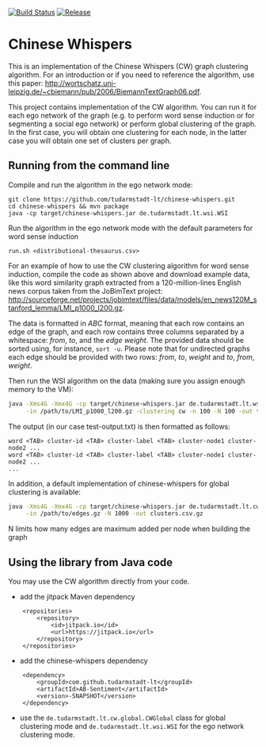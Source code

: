 [![Build Status](https://travis-ci.org/tudarmstadt-lt/chinese-whispers.svg?branch=master)](https://travis-ci.org/tudarmstadt-lt/chinese-whispers) [![Release](https://jitpack.io/v/tudarmstadt-lt/chinese-whispers.svg)](https://jitpack.io/#tudarmstadt-lt/chinese-whispers)

Chinese Whispers
================

This is an implementation of the Chinese Whispers (CW) graph clustering algorithm. For an introduction
or if you need to reference the algorithm, use this paper:
<http://wortschatz.uni-leipzig.de/~cbiemann/pub/2006/BiemannTextGraph06.pdf>.

This project contains implementation of the CW algorithm. You can run it for each ego network of the graph (e.g. to perform word sense induction or for segmenting a social ego network) or perform global clustering of the graph. In the first case, you will obtain one clustering for each node, in the latter case you will obtain one set of clusters per graph. 

## Running from the command line

Compile and run the algorithm in the ego network mode:

```
git clone https://github.com/tudarmstadt-lt/chinese-whispers.git
cd chinese-whispers && mvn package
java -cp target/chinese-whispers.jar de.tudarmstadt.lt.wsi.WSI
```

Run the algorithm in the ego network mode with the default parameters for word sense induction

```
run.sh <distributional-thesaurus.csv>
```

For an example of how to use the CW clustering algorithm for word sense induction, compile the code as shown above and download
example data, like this word similarity graph extracted from a 120-million-lines English news
corpus taken from the JoBimText project:
<http://sourceforge.net/projects/jobimtext/files/data/models/en_news120M_stanford_lemma/LMI_p1000_l200.gz>.

The data is formatted in _ABC_ format, meaning that each row contains an edge of the graph,
and each row contains three columns separated by a whitespace: _from_, _to_, and the _edge weight_.
The provided data should be sorted using, for instance, `sort -u`. Please note that for
undirected graphs each edge should be provided with two rows: _from_, _to_, _weight_
and _to_, _from_, _weight_.

Then run the WSI algorithm on the data (making sure you assign enough memory to the VM):

```bash
java -Xms4G -Xmx4G -cp target/chinese-whispers.jar de.tudarmstadt.lt.wsi.WSI \
     -in /path/to/LMI_p1000_l200.gz -clustering cw -n 100 -N 100 -out test-output.txt
```

The output (in our case test-output.txt) is then formatted as follows:

```
word <TAB> cluster-id <TAB> cluster-label <TAB> cluster-node1 cluster-node2 ...
word <TAB> cluster-id <TAB> cluster-label <TAB> cluster-node1 cluster-node2 ...
...
```

In addition, a default implementation of chinese-whispers for global clustering is available:

```bash
java -Xms4G -Xmx4G -cp target/chinese-whispers.jar de.tudarmstadt.lt.cw.global.CWGlobal \
     -in /path/to/edges.gz -N 1000 -out clusters.csv.gz
```
N limits how many edges are maximum added per node when building the graph


## Using the library from Java code

You may use the CW algorithm directly from your code.


* add the jitpack Maven dependency
```
	<repositories>
		<repository>
		    <id>jitpack.io</id>
		    <url>https://jitpack.io</url>
		</repository>
	</repositories>
```
* add the chinese-whispers dependency
```
	<dependency>
	    <groupId>com.github.tudarmstadt-lt</groupId>
	    <artifactId>AB-Sentiment</artifactId>
	    <version>-SNAPSHOT</version>
	</dependency>
```
* use the ```de.tudarmstadt.lt.cw.global.CWGlobal``` class for global clustering mode and ```de.tudarmstadt.lt.wsi.WSI``` for the ego network clustering mode. 

